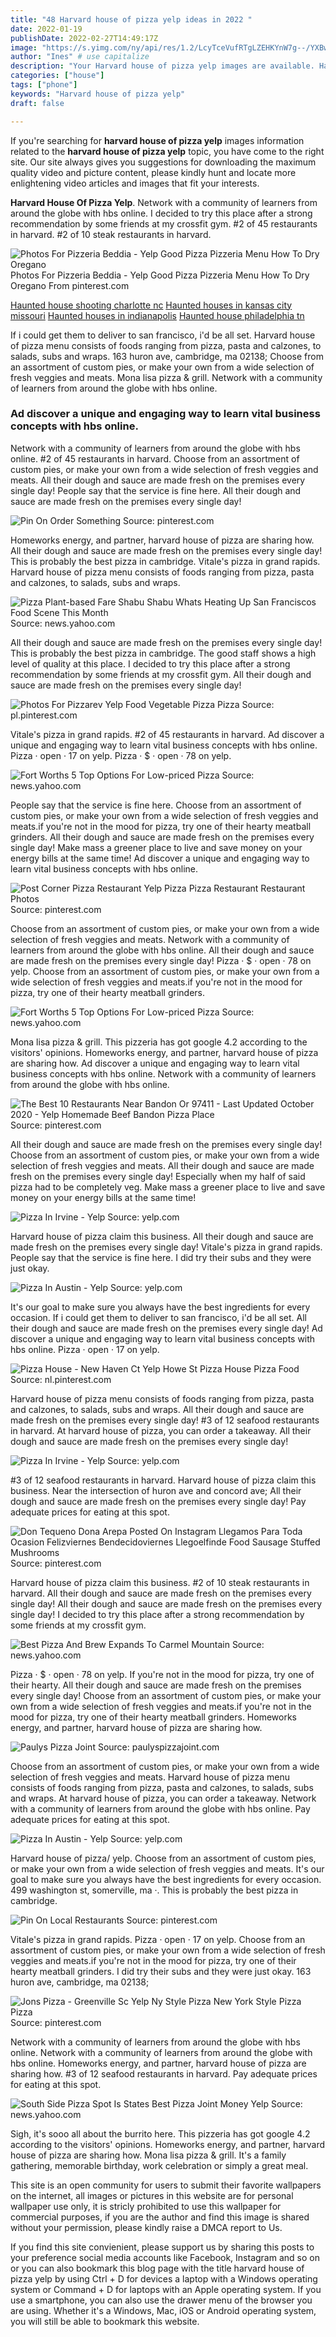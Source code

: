 ```yaml
---
title: "48 Harvard house of pizza yelp ideas in 2022 "
date: 2022-01-19
publishDate: 2022-02-27T14:49:17Z
image: "https://s.yimg.com/ny/api/res/1.2/LcyTceVufRTgLZEHKYnW7g--/YXBwaWQ9aGlnaGxhbmRlcjtoPTY2Ng--/https://s.yimg.com/uu/api/res/1.2/LsipYjRyRWFSjYpjfXZkKw--~B/aD0wO3c9MDthcHBpZD15dGFjaHlvbg--/https://cdn20.patchcdn.com/users/22942932/20180917/032654/styles/T600x450/public/processed_images/denizo71_italian_food_pizza_shutterstock_132517535-1537212291-7590.jpg"
author: "Ines" # use capitalize
description: "Your Harvard house of pizza yelp images are available. Harvard house of pizza yelp are a topic that is being searched for and liked by netizens now. You can Get the Harvard house of pizza yelp files here. Download all royalty-free vectors."
categories: ["house"]
tags: ["phone"]
keywords: "Harvard house of pizza yelp"
draft: false

---
```


If you're searching for **harvard house of pizza yelp** images information related to the **harvard house of pizza yelp** topic, you have come to the right  site.  Our site always  gives you  suggestions  for downloading  the maximum  quality video and picture  content, please kindly hunt and locate more enlightening video articles and images  that fit your interests.

**Harvard House Of Pizza Yelp**. Network with a community of learners from around the globe with hbs online. I decided to try this place after a strong recommendation by some friends at my crossfit gym. #2 of 45 restaurants in harvard. #2 of 10 steak restaurants in harvard.

![Photos For Pizzeria Beddia - Yelp Good Pizza Pizzeria Menu How To Dry Oregano](https://i.pinimg.com/474x/a8/98/c7/a898c7634ca2b348e183fa75ce137ef3.jpg "Photos For Pizzeria Beddia - Yelp Good Pizza Pizzeria Menu How To Dry Oregano")
Photos For Pizzeria Beddia - Yelp Good Pizza Pizzeria Menu How To Dry Oregano From pinterest.com

[Haunted house shooting charlotte nc](/haunted-house-shooting-charlotte-nc/)
[Haunted houses in kansas city missouri](/haunted-houses-in-kansas-city-missouri/)
[Haunted houses in indianapolis](/haunted-houses-in-indianapolis/)
[Haunted house philadelphia tn](/haunted-house-philadelphia-tn/)

If i could get them to deliver to san francisco, i&#039;d be all set. Harvard house of pizza menu consists of foods ranging from pizza, pasta and calzones, to salads, subs and wraps. 163 huron ave, cambridge, ma 02138; Choose from an assortment of custom pies, or make your own from a wide selection of fresh veggies and meats. Mona lisa pizza &amp; grill. Network with a community of learners from around the globe with hbs online.

### Ad discover a unique and engaging way to learn vital business concepts with hbs online.

Network with a community of learners from around the globe with hbs online. #2 of 45 restaurants in harvard. Choose from an assortment of custom pies, or make your own from a wide selection of fresh veggies and meats. All their dough and sauce are made fresh on the premises every single day! People say that the service is fine here. All their dough and sauce are made fresh on the premises every single day!


![Pin On Order Something](https://i.pinimg.com/originals/b6/1b/01/b61b0194e6283e831ea749a98d9ca4b2.jpg "Pin On Order Something")
Source: pinterest.com

Homeworks energy, and partner, harvard house of pizza are sharing how. All their dough and sauce are made fresh on the premises every single day! This is probably the best pizza in cambridge. Vitale&#039;s pizza in grand rapids. Harvard house of pizza menu consists of foods ranging from pizza, pasta and calzones, to salads, subs and wraps.

![Pizza Plant-based Fare Shabu Shabu Whats Heating Up San Franciscos Food Scene This Month](https://s.yimg.com/ny/api/res/1.2/NTGDMO0_63RlcC8LPF7Vmw--/YXBwaWQ9aGlnaGxhbmRlcjt3PTY0MA--/https://media.zenfs.com/en/hoodline_545/6e3ddb0b5da5d6949ef9c445913317ee "Pizza Plant-based Fare Shabu Shabu Whats Heating Up San Franciscos Food Scene This Month")
Source: news.yahoo.com

All their dough and sauce are made fresh on the premises every single day! This is probably the best pizza in cambridge. The good staff shows a high level of quality at this place. I decided to try this place after a strong recommendation by some friends at my crossfit gym. All their dough and sauce are made fresh on the premises every single day!

![Photos For Pizzarev Yelp Food Vegetable Pizza Pizza](https://i.pinimg.com/736x/b8/2e/9d/b82e9d1e78e05d47416b080effcd2e72--pizza.jpg "Photos For Pizzarev Yelp Food Vegetable Pizza Pizza")
Source: pl.pinterest.com

Vitale&#039;s pizza in grand rapids. #2 of 45 restaurants in harvard. Ad discover a unique and engaging way to learn vital business concepts with hbs online. Pizza · open · 17 on yelp. Pizza · $ · open · 78 on yelp.

![Fort Worths 5 Top Options For Low-priced Pizza](https://s.yimg.com/ny/api/res/1.2/2rKpngQ65qWZlKfC5e.MOw--/YXBwaWQ9aGlnaGxhbmRlcjt3PTY0MA--/https://media.zenfs.com/en/hoodline_545/f5cbc0989545d659ba93e8b42de09b6a "Fort Worths 5 Top Options For Low-priced Pizza")
Source: news.yahoo.com

People say that the service is fine here. Choose from an assortment of custom pies, or make your own from a wide selection of fresh veggies and meats.if you&#039;re not in the mood for pizza, try one of their hearty meatball grinders. All their dough and sauce are made fresh on the premises every single day! Make mass a greener place to live and save money on your energy bills at the same time! Ad discover a unique and engaging way to learn vital business concepts with hbs online.

![Post Corner Pizza Restaurant Yelp Pizza Pizza Restaurant Restaurant Photos](https://i.pinimg.com/736x/51/1b/6d/511b6d9ff82c0d10aac3305c594092bc--pizza-restaurant-pepperoni.jpg "Post Corner Pizza Restaurant Yelp Pizza Pizza Restaurant Restaurant Photos")
Source: pinterest.com

Choose from an assortment of custom pies, or make your own from a wide selection of fresh veggies and meats. Network with a community of learners from around the globe with hbs online. All their dough and sauce are made fresh on the premises every single day! Pizza · $ · open · 78 on yelp. Choose from an assortment of custom pies, or make your own from a wide selection of fresh veggies and meats.if you&#039;re not in the mood for pizza, try one of their hearty meatball grinders.

![Fort Worths 5 Top Options For Low-priced Pizza](https://s.yimg.com/ny/api/res/1.2/.4AF6d2mRW4sznGe4UrzSw--/YXBwaWQ9aGlnaGxhbmRlcjt3PTY0MA--/https://media.zenfs.com/en/hoodline_545/c6467ec20191c844fd42405819e08340 "Fort Worths 5 Top Options For Low-priced Pizza")
Source: news.yahoo.com

Mona lisa pizza &amp; grill. This pizzeria has got google 4.2 according to the visitors&#039; opinions. Homeworks energy, and partner, harvard house of pizza are sharing how. Ad discover a unique and engaging way to learn vital business concepts with hbs online. Network with a community of learners from around the globe with hbs online.

![The Best 10 Restaurants Near Bandon Or 97411 - Last Updated October 2020 - Yelp Homemade Beef Bandon Pizza Place](https://i.pinimg.com/474x/7c/37/d1/7c37d18a1815e04bd8c13486307818f7.jpg "The Best 10 Restaurants Near Bandon Or 97411 - Last Updated October 2020 - Yelp Homemade Beef Bandon Pizza Place")
Source: pinterest.com

All their dough and sauce are made fresh on the premises every single day! Choose from an assortment of custom pies, or make your own from a wide selection of fresh veggies and meats. All their dough and sauce are made fresh on the premises every single day! Especially when my half of said pizza had to be completely veg. Make mass a greener place to live and save money on your energy bills at the same time!

![Pizza In Irvine - Yelp](https://s3-media0.fl.yelpcdn.com/bphoto/p0tCB4nm3jgiTg6KsLHLgQ/ls.jpg "Pizza In Irvine - Yelp")
Source: yelp.com

Harvard house of pizza claim this business. All their dough and sauce are made fresh on the premises every single day! Vitale&#039;s pizza in grand rapids. People say that the service is fine here. I did try their subs and they were just okay.

![Pizza In Austin - Yelp](https://s3-media0.fl.yelpcdn.com/bphoto/_ERrdjlyfH2ADlKoq0M_EA/ls.jpg "Pizza In Austin - Yelp")
Source: yelp.com

It&#039;s our goal to make sure you always have the best ingredients for every occasion. If i could get them to deliver to san francisco, i&#039;d be all set. All their dough and sauce are made fresh on the premises every single day! Ad discover a unique and engaging way to learn vital business concepts with hbs online. Pizza · open · 17 on yelp.

![Pizza House - New Haven Ct Yelp Howe St Pizza House Pizza Food](https://i.pinimg.com/564x/ae/71/98/ae71981cd3bdae949be9cd8491246625--pizza-house-ct.jpg "Pizza House - New Haven Ct Yelp Howe St Pizza House Pizza Food")
Source: nl.pinterest.com

Harvard house of pizza menu consists of foods ranging from pizza, pasta and calzones, to salads, subs and wraps. All their dough and sauce are made fresh on the premises every single day! #3 of 12 seafood restaurants in harvard. At harvard house of pizza, you can order a takeaway. All their dough and sauce are made fresh on the premises every single day!

![Pizza In Irvine - Yelp](https://s3-media0.fl.yelpcdn.com/bphoto/9JtqHvCR20zlQxIJoelBfg/ls.jpg "Pizza In Irvine - Yelp")
Source: yelp.com

#3 of 12 seafood restaurants in harvard. Harvard house of pizza claim this business. Near the intersection of huron ave and concord ave; All their dough and sauce are made fresh on the premises every single day! Pay adequate prices for eating at this spot.

![Don Tequeno Dona Arepa Posted On Instagram Llegamos Para Toda Ocasion Felizviernes Bendecidoviernes Llegoelfinde Food Sausage Stuffed Mushrooms](https://i.pinimg.com/originals/c6/50/55/c65055fb5c1619e73b39c346e344cf94.jpg "Don Tequeno Dona Arepa Posted On Instagram Llegamos Para Toda Ocasion Felizviernes Bendecidoviernes Llegoelfinde Food Sausage Stuffed Mushrooms")
Source: pinterest.com

Harvard house of pizza claim this business. #2 of 10 steak restaurants in harvard. All their dough and sauce are made fresh on the premises every single day! All their dough and sauce are made fresh on the premises every single day! I decided to try this place after a strong recommendation by some friends at my crossfit gym.

![Best Pizza And Brew Expands To Carmel Mountain](https://s.yimg.com/ny/api/res/1.2/eYdrifGacqjQlkZdFSW0_Q--/YXBwaWQ9aGlnaGxhbmRlcjt3PTY0MA--/https://media.zenfs.com/en/hoodline_545/28e579c1f04dababaca1a7ec5ab04950 "Best Pizza And Brew Expands To Carmel Mountain")
Source: news.yahoo.com

Pizza · $ · open · 78 on yelp. If you&#039;re not in the mood for pizza, try one of their hearty. All their dough and sauce are made fresh on the premises every single day! Choose from an assortment of custom pies, or make your own from a wide selection of fresh veggies and meats.if you&#039;re not in the mood for pizza, try one of their hearty meatball grinders. Homeworks energy, and partner, harvard house of pizza are sharing how.

![Paulys Pizza Joint](https://www.paulyspizzajoint.com/assets/images/yelp-photo-5-1200x795.jpg "Paulys Pizza Joint")
Source: paulyspizzajoint.com

Choose from an assortment of custom pies, or make your own from a wide selection of fresh veggies and meats. Harvard house of pizza menu consists of foods ranging from pizza, pasta and calzones, to salads, subs and wraps. At harvard house of pizza, you can order a takeaway. Network with a community of learners from around the globe with hbs online. Pay adequate prices for eating at this spot.

![Pizza In Austin - Yelp](https://s3-media0.fl.yelpcdn.com/bphoto/1-DdBYP7w9IOXDIRYaRHkQ/ls.jpg "Pizza In Austin - Yelp")
Source: yelp.com

Harvard house of pizza/ yelp. Choose from an assortment of custom pies, or make your own from a wide selection of fresh veggies and meats. It&#039;s our goal to make sure you always have the best ingredients for every occasion. 499 washington st, somerville, ma ·. This is probably the best pizza in cambridge.

![Pin On Local Restaurants](https://i.pinimg.com/originals/e5/0d/a4/e50da41cce850d6f2df58e3b83df34c1.jpg "Pin On Local Restaurants")
Source: pinterest.com

Vitale&#039;s pizza in grand rapids. Pizza · open · 17 on yelp. Choose from an assortment of custom pies, or make your own from a wide selection of fresh veggies and meats.if you&#039;re not in the mood for pizza, try one of their hearty meatball grinders. I did try their subs and they were just okay. 163 huron ave, cambridge, ma 02138;

![Jons Pizza - Greenville Sc Yelp Ny Style Pizza New York Style Pizza Pizza](https://i.pinimg.com/originals/b9/91/98/b99198af41d08aaa35178b76e9d8e6f4.jpg "Jons Pizza - Greenville Sc Yelp Ny Style Pizza New York Style Pizza Pizza")
Source: pinterest.com

Network with a community of learners from around the globe with hbs online. Network with a community of learners from around the globe with hbs online. Homeworks energy, and partner, harvard house of pizza are sharing how. #3 of 12 seafood restaurants in harvard. Pay adequate prices for eating at this spot.

![South Side Pizza Spot Is States Best Pizza Joint Money Yelp](https://s.yimg.com/ny/api/res/1.2/LcyTceVufRTgLZEHKYnW7g--/YXBwaWQ9aGlnaGxhbmRlcjtoPTY2Ng--/https://s.yimg.com/uu/api/res/1.2/LsipYjRyRWFSjYpjfXZkKw--~B/aD0wO3c9MDthcHBpZD15dGFjaHlvbg--/https://cdn20.patchcdn.com/users/22942932/20180917/032654/styles/T600x450/public/processed_images/denizo71_italian_food_pizza_shutterstock_132517535-1537212291-7590.jpg "South Side Pizza Spot Is States Best Pizza Joint Money Yelp")
Source: news.yahoo.com

Sigh, it&#039;s sooo all about the burrito here. This pizzeria has got google 4.2 according to the visitors&#039; opinions. Homeworks energy, and partner, harvard house of pizza are sharing how. Mona lisa pizza &amp; grill. It&#039;s a family gathering, memorable birthday, work celebration or simply a great meal.

This site is an open community for users to submit their favorite wallpapers on the internet, all images or pictures in this website are for personal wallpaper use only, it is stricly prohibited to use this wallpaper for commercial purposes, if you are the author and find this image is shared without your permission, please kindly raise a DMCA report to Us.

If you find this site convienient, please support us by sharing this posts to your preference social media accounts like Facebook, Instagram and so on or you can also bookmark this blog page with the title harvard house of pizza yelp by using Ctrl + D for devices a laptop with a Windows operating system or Command + D for laptops with an Apple operating system. If you use a smartphone, you can also use the drawer menu of the browser you are using. Whether it's a Windows, Mac, iOS or Android operating system, you will still be able to bookmark this website.
